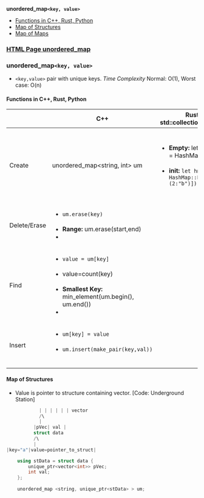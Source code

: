 **unordered_map`<key, value>`**
- [Functions in C++, Rust, Python](#funhm)
- [Map of Structures](#umstruct)
- [Map of Maps](#mapmap)

### [HTML Page unordered_map](https://amitkumar50.github.io/Languages/Programming/C++/STL/Containers/Associative_Containers/Unsorted_Unordered/unordered_map.html)

### unordered_map`<key, value>`
- `<key,value>` pair with unique keys. *Time Complexity* Normal: O(1), Worst case: O(n)

<a name=funhm></a>
#### Functions in C++, Rust, Python
||C++|Rust (use std::collections::HashMap) |Python({} Dictionary)|
|---|---|---|---|
|Create|unordered_map<string, int> um | <ul><li>**Empty:** let hm:HashMap = HashMap::new() </li> <br> <li>**init:** `let hm:HashMap = HashMap::From([(1:"a"),(2:"b")]);` </li></ul>|<ul><li>**Empty:** self.hm = {} </li> <br> <li>**key,val:** self.hm={1:1, 2:2} </li></ul>|
|Delete/Erase|<ul><li>`um.erase(key)`</li> <br> <li>**Range:** um.erase(start,end)<li> <br> </ul>|||
|Find|<ul><li>`value = um[key]`</li> <br> <li>value=count(key)</li> <br> <li>**Smallest Key:** min_element(um.begin(), um.end())<li> <br> </ul>||`value = um[key]`|
|Insert|<ul><li>`um[key] = value`</li> <br> <li>`um.insert(make_pair(key,val))`</li> <br> </ul>||<ul><li>`self.hm={1:1, 2:2}`</li> <br> </ul>|

<a name=umstruct></a>
#### Map of Structures
- Value is pointer to structure containing vector. [Code: Underground Station]
```cpp
            | | | | | | vector
            /\
            |
          |pVec| val |
          struct data
          /\
          |
|key="a"|value=pointer_to_struct|  

    using stData = struct data {
        unique_ptr<vector<int>> pVec;
        int val;
    };
    
    unordered_map <string, unique_ptr<stData> > um;    
```
